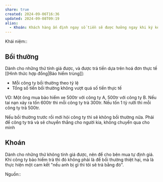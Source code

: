 ```yaml
---
share: true
created: 2024-09-06T16:36
updated: 2024-09-08T09:19
alias:
  - Khoán: Khách hàng ấn định ngay số tiền sẽ được hưởng ngay khi ký kết hợp đồng
---
```

Khái niệm:: 

## Bồi thường
Dành cho những thứ tính giá được, và được trả tiền dựa trên hoá đơn thực tế
[[Hình thức hợp đồng|Bảo hiểm trùng]]:
- Mỗi công ty bồi thường theo tỷ lệ
- Tổng số tiền bồi thường không vượt quá số tiền thực tế

VD: Một ông mua bảo hiểm xe 500tr với công ty A, 500tr với công ty B. Nếu tai nạn xảy ra tốn 600tr thì mỗi công ty trả 300tr. Nếu tốn 1 tỷ rưỡi thì mỗi công ty trả 500tr.

Nếu bồi thường trước rồi mới hỏi công ty thì sẽ không bồi thường nữa. Phải để công ty trả và sẽ chuyển thẳng cho người kia, không chuyển qua cho mình
## Khoán
Dành cho những thứ không tính giá được, nên để cho bên mua tự định giá. Khi công ty bảo hiểm trả thì đó không phải là để bồi thường thiệt hại, mà là thực hiện một cam kết "nếu anh bị gì thì tôi sẽ trả bằng đó". 

Nguồn:: 
